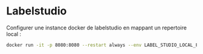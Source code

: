 # Labelstudio

Configurer une instance docker de labelstudio en mappant un repertoire local :
```bash
docker run -it -p 8080:8080 --restart always --env LABEL_STUDIO_LOCAL_FILES_SERVING_ENABLED=true --env LABEL_STUDIO_LOCAL_FILES_DOCUMENT_ROOT=/label-studio/files -v /mnt/c/BUSDATA:/label-studio/files -v /mnt/c/BUSDATA/Labelstudio/v1.4/Data:/label-studio/data --name labelstudio_1.4 heartexlabs/label-studio:latest label-studio
```
